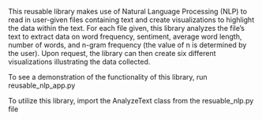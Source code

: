 This reusable library makes use of Natural Language Processing (NLP) to read in user-given files containing text and create visualizations to highlight the data within the text. For each file given, this library analyzes the file’s text to extract data on word frequency, sentiment, average word length, number of words, and n-gram frequency (the value of n is determined by the user). Upon request, the library can then create six different visualizations illustrating the data collected. 

To see a demonstration of the functionality of this library, run reusable_nlp_app.py

To utilize this library, import the AnalyzeText class from the resuable_nlp.py file

